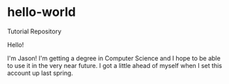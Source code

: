# hello-world
Tutorial Repository

Hello!

I'm Jason! I'm getting a degree in Computer Science and I hope to be able to 
use it in the very near future. I got a little ahead of myself when I set this 
account up last spring. 
